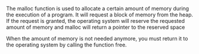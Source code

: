 The malloc function is used to allocate a certain amount of memory during the execution of a program. It will request a block of memory from the heap. If the request is granted, the operating system will reserve the requested amount of memory and malloc will return a pointer to the reserved space

When the amount of memory is not needed anymore, you must return it to the operating system by calling the function free.
